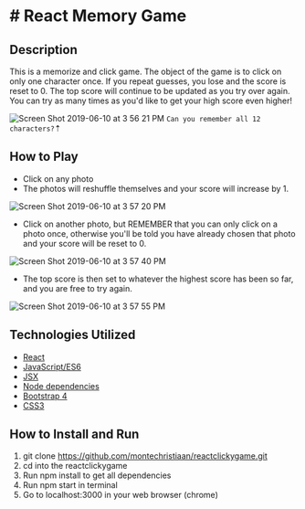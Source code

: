 # &#35; React Memory Game&nbsp;&nbsp;

## Description
This is a memorize and click game. The object of the game is to click on only one character once. If you repeat guesses, you lose and the score is reset to 0. The top score will continue to be updated as you try over again. You can try as many times as you'd like to get your high score even higher!

![Screen Shot 2019-06-10 at 3 56 21 PM](https://user-images.githubusercontent.com/45082388/59226493-b76a5600-8b98-11e9-8eb1-5396ed898e66.png) 
`Can you remember all 12 characters?`&#8673;

## How to Play
* Click on any photo
* The photos will reshuffle themselves and your score will increase by 1.

![Screen Shot 2019-06-10 at 3 57 20 PM](https://user-images.githubusercontent.com/45082388/59226529-c81acc00-8b98-11e9-9105-8e3654d8e4ab.png)

* Click on another photo, but REMEMBER that you can only click on a photo once, otherwise you'll be told you have already chosen that photo and your score will be reset to 0.

![Screen Shot 2019-06-10 at 3 57 40 PM](https://user-images.githubusercontent.com/45082388/59226837-7c1c5700-8b99-11e9-88e4-f797a3cf9867.png)

* The top score is then set to whatever the highest score has been so far, and you are free to try again.

![Screen Shot 2019-06-10 at 3 57 55 PM](https://user-images.githubusercontent.com/45082388/59226845-83436500-8b99-11e9-9fd1-b356dc6036fc.png)

## Technologies Utilized
* [React](https://reactjs.org/)
* [JavaScript/ES6](http://es6-features.org/#Constants)
* [JSX](https://reactjs.org/docs/introducing-jsx.html)
* [Node dependencies](https://nodejs.org/en/)
* [Bootstrap 4](https://getbootstrap.com/)
* [CSS3](https://developer.mozilla.org/en-US/docs/Web/CSS/CSS3)

## How to Install and Run
01. git clone https://github.com/montechristiaan/reactclickygame.git
02. cd into the reactclickygame
03. Run npm install to get all dependencies
04. Run npm start in terminal
05. Go to localhost:3000 in your web browser (chrome)
